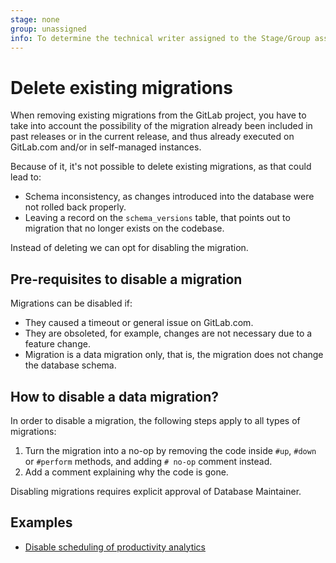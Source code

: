 ```yaml
---
stage: none
group: unassigned
info: To determine the technical writer assigned to the Stage/Group associated with this page, see https://about.gitlab.com/handbook/engineering/ux/technical-writing/#assignments
---
```


# Delete existing migrations

When removing existing migrations from the GitLab project, you have to take into account
the possibility of the migration already been included in past releases or in the current release, and thus already executed on GitLab.com and/or in self-managed instances.

Because of it, it's not possible to delete existing migrations, as that could lead to:

- Schema inconsistency, as changes introduced into the database were not rolled back properly.
- Leaving a record on the `schema_versions` table, that points out to migration that no longer exists on the codebase.

Instead of deleting we can opt for disabling the migration.

## Pre-requisites to disable a migration

Migrations can be disabled if:

- They caused a timeout or general issue on GitLab.com.
- They are obsoleted, for example, changes are not necessary due to a feature change.
- Migration is a data migration only, that is, the migration does not change the database schema.

## How to disable a data migration?

In order to disable a migration, the following steps apply to all types of migrations:

1. Turn the migration into a no-op by removing the code inside `#up`, `#down`
  or `#perform` methods, and adding `# no-op` comment instead.
1. Add a comment explaining why the code is gone.

Disabling migrations requires explicit approval of Database Maintainer.

## Examples

- [Disable scheduling of productivity analytics](https://gitlab.com/gitlab-org/gitlab/-/merge_requests/17253)
